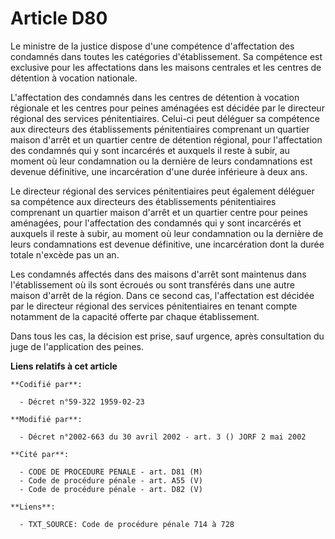 # Article D80

Le ministre de la justice dispose d'une compétence d'affectation des condamnés dans toutes les catégories d'établissement. Sa
compétence est exclusive pour les affectations dans les maisons centrales et les centres de détention à vocation nationale.

L'affectation des condamnés dans les centres de détention à vocation régionale et les centres pour peines aménagées est
décidée par le directeur régional des services pénitentiaires. Celui-ci peut déléguer sa compétence aux directeurs des
établissements pénitentiaires comprenant un quartier maison d'arrêt et un quartier centre de détention régional, pour
l'affectation des condamnés qui y sont incarcérés et auxquels il reste à subir, au moment où leur condamnation ou la dernière
de leurs condamnations est devenue définitive, une incarcération d'une durée inférieure à deux ans.

Le directeur régional des services pénitentiaires peut également déléguer sa compétence aux directeurs des établissements
pénitentiaires comprenant un quartier maison d'arrêt et un quartier centre pour peines aménagées, pour l'affectation des
condamnés qui y sont incarcérés et auxquels il reste à subir, au moment où leur condamnation ou la dernière de leurs
condamnations est devenue définitive, une incarcération dont la durée totale n'excède pas un an.

Les condamnés affectés dans des maisons d'arrêt sont maintenus dans l'établissement où ils sont écroués ou sont transférés
dans une autre maison d'arrêt de la région. Dans ce second cas, l'affectation est décidée par le directeur régional des
services pénitentiaires en tenant compte notamment de la capacité offerte par chaque établissement.

Dans tous les cas, la décision est prise, sauf urgence, après consultation du juge de l'application des peines.

**Liens relatifs à cet article**

	**Codifié par**:

	  - Décret n°59-322 1959-02-23

	**Modifié par**:

	  - Décret n°2002-663 du 30 avril 2002 - art. 3 () JORF 2 mai 2002

	**Cité par**:

	  - CODE DE PROCEDURE PENALE - art. D81 (M)
	  - Code de procédure pénale - art. A55 (V)
	  - Code de procédure pénale - art. D82 (V)

	**Liens**:

	  - TXT_SOURCE: Code de procédure pénale 714 à 728

